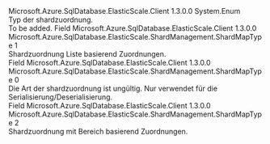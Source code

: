 <Type Name="ShardMapType" FullName="Microsoft.Azure.SqlDatabase.ElasticScale.ShardManagement.ShardMapType">
  <TypeSignature Language="C#" Value="public enum ShardMapType" />
  <TypeSignature Language="ILAsm" Value=".class public auto ansi sealed ShardMapType extends System.Enum" />
  <TypeSignature Language="DocId" Value="T:Microsoft.Azure.SqlDatabase.ElasticScale.ShardManagement.ShardMapType" />
  <TypeSignature Language="VB.NET" Value="Public Enum ShardMapType" />
  <TypeSignature Language="F#" Value="type ShardMapType = " />
  <AssemblyInfo>
    <AssemblyName>Microsoft.Azure.SqlDatabase.ElasticScale.Client</AssemblyName>
    <AssemblyVersion>1.3.0.0</AssemblyVersion>
  </AssemblyInfo>
  <Base>
    <BaseTypeName>System.Enum</BaseTypeName>
  </Base>
  <Docs>
    <summary>Typ der shardzuordnung.</summary>
    <remarks>To be added.</remarks>
  </Docs>
  <Members>
    <Member MemberName="List">
      <MemberSignature Language="C#" Value="List" />
      <MemberSignature Language="ILAsm" Value=".field public static literal valuetype Microsoft.Azure.SqlDatabase.ElasticScale.ShardManagement.ShardMapType List = int32(1)" />
      <MemberSignature Language="DocId" Value="F:Microsoft.Azure.SqlDatabase.ElasticScale.ShardManagement.ShardMapType.List" />
      <MemberSignature Language="VB.NET" Value="List" />
      <MemberSignature Language="F#" Value="List = 1" Usage="Microsoft.Azure.SqlDatabase.ElasticScale.ShardManagement.ShardMapType.List" />
      <MemberType>Field</MemberType>
      <AssemblyInfo>
        <AssemblyName>Microsoft.Azure.SqlDatabase.ElasticScale.Client</AssemblyName>
        <AssemblyVersion>1.3.0.0</AssemblyVersion>
      </AssemblyInfo>
      <ReturnValue>
        <ReturnType>Microsoft.Azure.SqlDatabase.ElasticScale.ShardManagement.ShardMapType</ReturnType>
      </ReturnValue>
      <MemberValue>1</MemberValue>
      <Docs>
        <summary>
            Shardzuordnung Liste basierend Zuordnungen.
            </summary>
      </Docs>
    </Member>
    <Member MemberName="None">
      <MemberSignature Language="C#" Value="None" />
      <MemberSignature Language="ILAsm" Value=".field public static literal valuetype Microsoft.Azure.SqlDatabase.ElasticScale.ShardManagement.ShardMapType None = int32(0)" />
      <MemberSignature Language="DocId" Value="F:Microsoft.Azure.SqlDatabase.ElasticScale.ShardManagement.ShardMapType.None" />
      <MemberSignature Language="VB.NET" Value="None" />
      <MemberSignature Language="F#" Value="None = 0" Usage="Microsoft.Azure.SqlDatabase.ElasticScale.ShardManagement.ShardMapType.None" />
      <MemberType>Field</MemberType>
      <AssemblyInfo>
        <AssemblyName>Microsoft.Azure.SqlDatabase.ElasticScale.Client</AssemblyName>
        <AssemblyVersion>1.3.0.0</AssemblyVersion>
      </AssemblyInfo>
      <ReturnValue>
        <ReturnType>Microsoft.Azure.SqlDatabase.ElasticScale.ShardManagement.ShardMapType</ReturnType>
      </ReturnValue>
      <MemberValue>0</MemberValue>
      <Docs>
        <summary>
            Die Art der shardzuordnung ist ungültig. Nur verwendet für die Serialisierung/Deserialisierung.
            </summary>
      </Docs>
    </Member>
    <Member MemberName="Range">
      <MemberSignature Language="C#" Value="Range" />
      <MemberSignature Language="ILAsm" Value=".field public static literal valuetype Microsoft.Azure.SqlDatabase.ElasticScale.ShardManagement.ShardMapType Range = int32(2)" />
      <MemberSignature Language="DocId" Value="F:Microsoft.Azure.SqlDatabase.ElasticScale.ShardManagement.ShardMapType.Range" />
      <MemberSignature Language="VB.NET" Value="Range" />
      <MemberSignature Language="F#" Value="Range = 2" Usage="Microsoft.Azure.SqlDatabase.ElasticScale.ShardManagement.ShardMapType.Range" />
      <MemberType>Field</MemberType>
      <AssemblyInfo>
        <AssemblyName>Microsoft.Azure.SqlDatabase.ElasticScale.Client</AssemblyName>
        <AssemblyVersion>1.3.0.0</AssemblyVersion>
      </AssemblyInfo>
      <ReturnValue>
        <ReturnType>Microsoft.Azure.SqlDatabase.ElasticScale.ShardManagement.ShardMapType</ReturnType>
      </ReturnValue>
      <MemberValue>2</MemberValue>
      <Docs>
        <summary>
            Shardzuordnung mit Bereich basierend Zuordnungen.
            </summary>
      </Docs>
    </Member>
  </Members>
</Type>